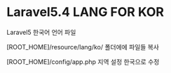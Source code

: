 # Laravel5.4 LANG FOR KOR
Laravel5 한국어 언어 파일

[ROOT_HOME]/resource/lang/ko/ 폴더에에 파일들 복사

[ROOT_HOME]/config/app.php 지역 설정 한국으로 수정
